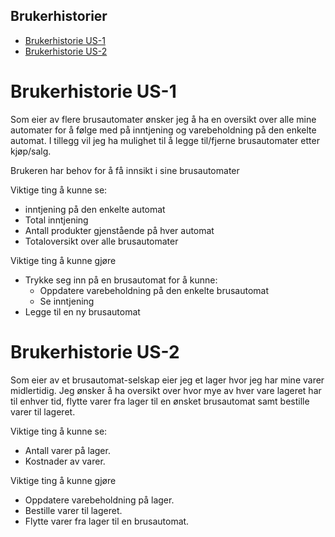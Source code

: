 ## Brukerhistorier
- [Brukerhistorie US-1](#Brukerhistorie-US-1)
- [Brukerhistorie US-2](#Brukerhistorie-US-2)


# Brukerhistorie US-1

Som eier av flere brusautomater ønsker jeg å ha en oversikt over alle mine automater for å følge med på inntjening og varebeholdning på den enkelte automat. I tillegg vil jeg ha mulighet til å legge til/fjerne brusautomater etter kjøp/salg.

Brukeren har behov for å få innsikt i sine brusautomater

Viktige ting å kunne se:

 - inntjening på den enkelte automat
 - Total inntjening
 - Antall produkter gjenstående på hver automat
 - Totaloversikt over alle brusautomater

Viktige ting å kunne gjøre

 - Trykke seg inn på en brusautomat for å kunne:
	 - Oppdatere varebeholdning på den enkelte brusautomat
	 -	Se inntjening
 -	Legge til en ny brusautomat


# Brukerhistorie US-2

Som eier av et brusautomat-selskap eier jeg et lager hvor jeg har mine varer midlertidig. Jeg ønsker å ha oversikt over hvor mye av hver vare lageret har til enhver tid, flytte varer fra lager til en ønsket brusautomat samt bestille varer til lageret.

Viktige ting å kunne se:

 - Antall varer på lager.
 - Kostnader av varer.


Viktige ting å kunne gjøre

 - Oppdatere varebeholdning på lager.
 - Bestille varer til lageret.
 - Flytte varer fra lager til en brusautomat.
